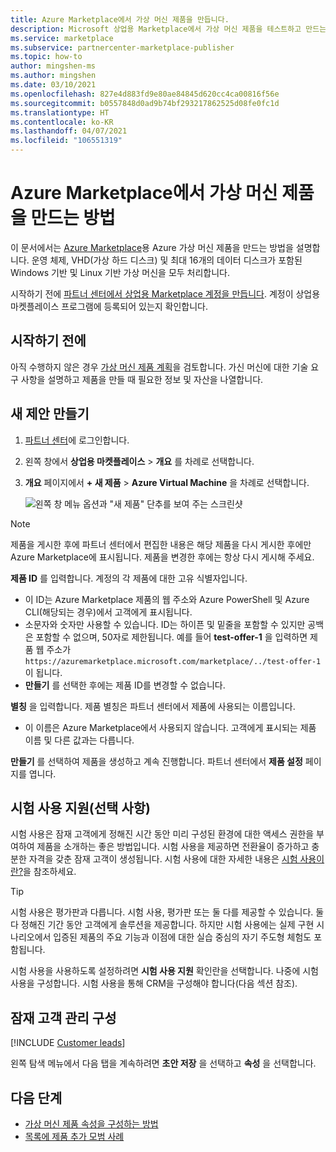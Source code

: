```yaml
---
title: Azure Marketplace에서 가상 머신 제품을 만듭니다.
description: Microsoft 상업용 Marketplace에서 가상 머신 제품을 테스트하고 만드는 방법을 알아봅니다.
ms.service: marketplace
ms.subservice: partnercenter-marketplace-publisher
ms.topic: how-to
author: mingshen-ms
ms.author: mingshen
ms.date: 03/10/2021
ms.openlocfilehash: 827e4d883fd9e80ae84845d620cc4ca00816f56e
ms.sourcegitcommit: b0557848d0ad9b74bf293217862525d08fe0fc1d
ms.translationtype: HT
ms.contentlocale: ko-KR
ms.lasthandoff: 04/07/2021
ms.locfileid: "106551319"
---
```

# <a name="how-to-create-a-virtual-machine-offer-on-azure-marketplace"></a>Azure Marketplace에서 가상 머신 제품을 만드는 방법

이 문서에서는 [Azure Marketplace](https://azuremarketplace.microsoft.com/)용 Azure 가상 머신 제품을 만드는 방법을 설명합니다. 운영 체제, VHD(가상 하드 디스크) 및 최대 16개의 데이터 디스크가 포함된 Windows 기반 및 Linux 기반 가상 머신을 모두 처리합니다.

시작하기 전에 [파트너 센터에서 상업용 Marketplace 계정을 만듭니다](partner-center-portal/create-account.md). 계정이 상업용 마켓플레이스 프로그램에 등록되어 있는지 확인합니다.

## <a name="before-you-begin"></a>시작하기 전에

아직 수행하지 않은 경우 [가상 머신 제품 계획](marketplace-virtual-machines.md)을 검토합니다. 가신 머신에 대한 기술 요구 사항을 설명하고 제품을 만들 때 필요한 정보 및 자산을 나열합니다.

## <a name="create-a-new-offer"></a>새 제안 만들기

1. [파트너 센터](https://partner.microsoft.com/dashboard/home)에 로그인합니다.
2. 왼쪽 창에서 **상업용 마켓플레이스** > **개요** 를 차례로 선택합니다.
3. **개요** 페이지에서 **+ 새 제품** > **Azure Virtual Machine** 을 차례로 선택합니다.

    ![왼쪽 창 메뉴 옵션과 "새 제품" 단추를 보여 주는 스크린샷](./media/create-vm/new-offer-azure-virtual-machine.png)

> [!NOTE]
> 제품을 게시한 후에 파트너 센터에서 편집한 내용은 해당 제품을 다시 게시한 후에만 Azure Marketplace에 표시됩니다. 제품을 변경한 후에는 항상 다시 게시해 주세요.

**제품 ID** 를 입력합니다. 계정의 각 제품에 대한 고유 식별자입니다.

- 이 ID는 Azure Marketplace 제품의 웹 주소와 Azure PowerShell 및 Azure CLI(해당되는 경우)에서 고객에게 표시됩니다.
- 소문자와 숫자만 사용할 수 있습니다. ID는 하이픈 및 밑줄을 포함할 수 있지만 공백은 포함할 수 없으며, 50자로 제한됩니다. 예를 들어 **test-offer-1** 을 입력하면 제품 웹 주소가 `https://azuremarketplace.microsoft.com/marketplace/../test-offer-1`이 됩니다.
- **만들기** 를 선택한 후에는 제품 ID를 변경할 수 없습니다.

**별칭** 을 입력합니다. 제품 별칭은 파트너 센터에서 제품에 사용되는 이름입니다.

- 이 이름은 Azure Marketplace에서 사용되지 않습니다. 고객에게 표시되는 제품 이름 및 다른 값과는 다릅니다.

**만들기** 를 선택하여 제품을 생성하고 계속 진행합니다. 파트너 센터에서 **제품 설정** 페이지를 엽니다.

## <a name="enable-a-test-drive-optional"></a>시험 사용 지원(선택 사항)

시험 사용은 잠재 고객에게 정해진 시간 동안 미리 구성된 환경에 대한 액세스 권한을 부여하여 제품을 소개하는 좋은 방법입니다. 시험 사용을 제공하면 전환율이 증가하고 충분한 자격을 갖춘 잠재 고객이 생성됩니다. 시험 사용에 대한 자세한 내용은 [시험 사용이란?](./what-is-test-drive.md)을 참조하세요.

> [!TIP]
> 시험 사용은 평가판과 다릅니다. 시험 사용, 평가판 또는 둘 다를 제공할 수 있습니다. 둘 다 정해진 기간 동안 고객에게 솔루션을 제공합니다. 하지만 시험 사용에는 실제 구현 시나리오에서 입증된 제품의 주요 기능과 이점에 대한 실습 중심의 자기 주도형 체험도 포함됩니다.

시험 사용을 사용하도록 설정하려면 **시험 사용 지원** 확인란을 선택합니다. 나중에 시험 사용을 구성합니다. 시험 사용을 통해 CRM을 구성해야 합니다(다음 섹션 참조).

## <a name="configure-customer-leads-management"></a>잠재 고객 관리 구성

[!INCLUDE [Customer leads](includes/customer-leads.md)] 

왼쪽 탐색 메뉴에서 다음 탭을 계속하려면 **초안 저장** 을 선택하고 **속성** 을 선택합니다.

## <a name="next-steps"></a>다음 단계

- [가상 머신 제품 속성을 구성하는 방법](azure-vm-create-properties.md)
- [목록에 제품 추가 모범 사례](gtm-offer-listing-best-practices.md)